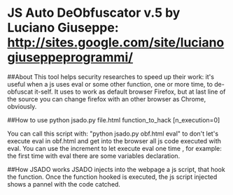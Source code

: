 JS Auto DeObfuscator v.5 by Luciano Giuseppe: http://sites.google.com/site/lucianogiuseppeprogrammi/
========================


##About
This tool helps security researches to speed up their work: it's useful when a js uses eval or some other function, one or more time, to de-obfuscat it-self.
It uses to work as default browser Firefox, but at last line of the source you can change firefox with an other browser as Chrome, obviously.


##How to use
python jsado.py file.html function_to_hack [n_execution=0] 

You can call this script with: "python jsado.py obf.html eval" to don't let's execute eval in obf.html and get into the browser all js code executed with eval.
You can use the increment to let execute eval one time , for example: the first time with eval there are some variables declaration.

##How JSADO works
JSADO injects into the webpage a js script, that hook the function. Once the function hooked is executed, the js script injected shows a pannel with the code catched.
